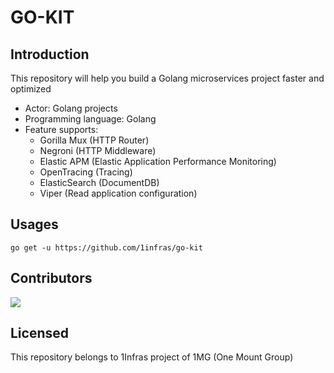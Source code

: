 # GO-KIT

## Introduction

This repository will help you build a Golang microservices project faster and optimized

- Actor: Golang projects
- Programming language: Golang
- Feature supports:
    - Gorilla Mux (HTTP Router)
    - Negroni (HTTP Middleware)
    - Elastic APM (Elastic Application Performance Monitoring)
    - OpenTracing (Tracing)
    - ElasticSearch (DocumentDB)
    - Viper (Read application configuration)

## Usages

```shell
go get -u https://github.com/1infras/go-kit
```

## Contributors
[![](https://github.com/ducmeit1.png?size=50)](https://github.com/ducmeit1)

## Licensed

This repository belongs to 1Infras project of 1MG (One Mount Group)